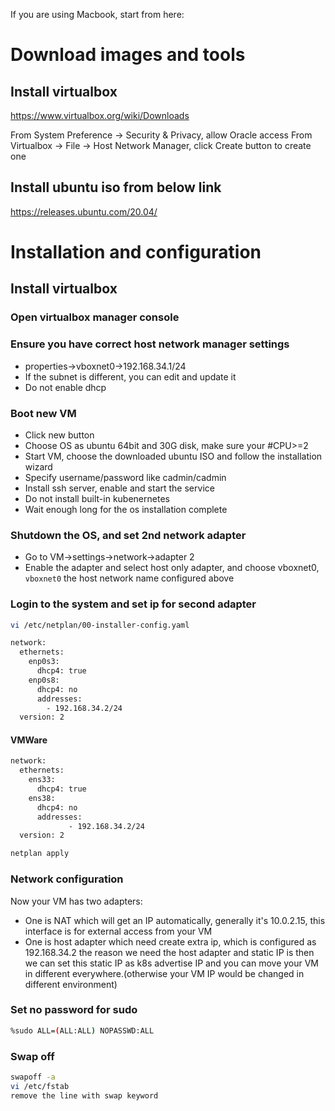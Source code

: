 If you are using Macbook, start from here:

# Download images and tools

## Install virtualbox

https://www.virtualbox.org/wiki/Downloads

From System Preference -> Security & Privacy, allow Oracle access
From Virtualbox -> File -> Host Network Manager, click Create button to create one

## Install ubuntu iso from below link

https://releases.ubuntu.com/20.04/

# Installation and configuration

## Install virtualbox

### Open virtualbox manager console

### Ensure you have correct host network manager settings

- properties->vboxnet0->192.168.34.1/24
- If the subnet is different, you can edit and update it
- Do not enable dhcp

### Boot new VM

- Click new button
- Choose OS as ubuntu 64bit and 30G disk, make sure your #CPU>=2
- Start VM, choose the downloaded ubuntu ISO and follow the installation wizard
- Specify username/password like cadmin/cadmin
- Install ssh server, enable and start the service
- Do not install built-in kubenernetes
- Wait enough long for the os installation complete

### Shutdown the OS, and set 2nd network adapter

- Go to VM->settings->network->adapter 2
- Enable the adapter and select host only adapter, and choose vboxnet0, `vboxnet0` the host network name configured above

### Login to the system and set ip for second adapter

```sh
vi /etc/netplan/00-installer-config.yaml

network:
  ethernets:
    enp0s3:
      dhcp4: true
    enp0s8:
      dhcp4: no
      addresses:
        - 192.168.34.2/24
  version: 2
```
#### VMWare
```sh
network:
  ethernets:
    ens33:
      dhcp4: true
    ens38:
      dhcp4: no
      addresses:
             - 192.168.34.2/24
  version: 2

```

```sh
netplan apply
```

### Network configuration

Now your VM has two adapters:

- One is NAT which will get an IP automatically, generally it's 10.0.2.15, this interface is for external access from your VM
- One is host adapter which need create extra ip, which is configured as 192.168.34.2
  the reason we need the host adapter and static IP is then we can set this static IP as k8s advertise IP and you can move your VM in different everywhere.(otherwise your VM IP would be changed in different environment)

### Set no password for sudo

```sh
%sudo ALL=(ALL:ALL) NOPASSWD:ALL
```

### Swap off

```sh
swapoff -a
vi /etc/fstab
remove the line with swap keyword
```
